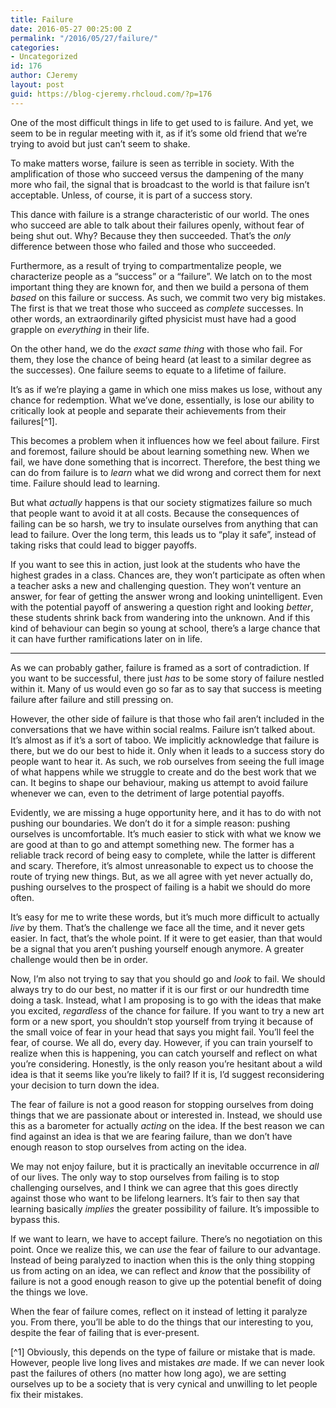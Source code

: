 ```yaml
---
title: Failure
date: 2016-05-27 00:25:00 Z
permalink: "/2016/05/27/failure/"
categories:
- Uncategorized
id: 176
author: CJeremy
layout: post
guid: https://blog-cjeremy.rhcloud.com/?p=176
---
```


One of the most difficult things in life to get used to is failure. And yet, we seem to be in regular meeting with it, as if it&#8217;s some old friend that we&#8217;re trying to avoid but just can&#8217;t seem to shake.

To make matters worse, failure is seen as terrible in society. With the amplification of those who succeed versus the dampening of the many more who fail, the signal that is broadcast to the world is that failure isn&#8217;t acceptable. Unless, of course, it is part of a success story.

This dance with failure is a strange characteristic of our world. The ones who succeed are able to talk about their failures openly, without fear of being shut out. Why? Because they then succeeded. That&#8217;s the _only_ difference between those who failed and those who succeeded.

Furthermore, as a result of trying to compartmentalize people, we characterize people as a &#8220;success&#8221; or a &#8220;failure&#8221;. We latch on to the most important thing they are known for, and then we build a persona of them _based_ on this failure or success. As such, we commit two very big mistakes. The first is that we treat those who succeed as _complete_ successes. In other words, an extraordinarily gifted physicist must have had a good grapple on _everything_ in their life.

On the other hand, we do the _exact same thing_ with those who fail. For them, they lose the chance of being heard (at least to a similar degree as the successes). One failure seems to equate to a lifetime of failure.

It&#8217;s as if we&#8217;re playing a game in which one miss makes us lose, without any chance for redemption. What we&#8217;ve done, essentially, is lose our ability to critically look at people and separate their achievements from their failures[^1].

This becomes a problem when it influences how we feel about failure. First and foremost, failure should be about learning something new. When we fail, we have done something that is incorrect. Therefore, the best thing we can do from failure is to _learn_ what we did wrong and correct them for next time. Failure should lead to learning.

But what _actually_ happens is that our society stigmatizes failure so much that people want to avoid it at all costs. Because the consequences of failing can be so harsh, we try to insulate ourselves from anything that can lead to failure. Over the long term, this leads us to &#8220;play it safe&#8221;, instead of taking risks that could lead to bigger payoffs.

If you want to see this in action, just look at the students who have the highest grades in a class. Chances are, they won&#8217;t participate as often when a teacher asks a new and challenging question. They won&#8217;t venture an answer, for fear of getting the answer wrong and looking unintelligent. Even with the potential payoff of answering a question right and looking _better_, these students shrink back from wandering into the unknown. And if this kind of behaviour can begin so young at school, there&#8217;s a large chance that it can have further ramifications later on in life.

* * *

As we can probably gather, failure is framed as a sort of contradiction. If you want to be successful, there just _has_ to be some story of failure nestled within it. Many of us would even go so far as to say that success is meeting failure after failure and still pressing on.

However, the other side of failure is that those who fail aren&#8217;t included in the conversations that we have within social realms. Failure isn&#8217;t talked about. It&#8217;s almost as if it&#8217;s a sort of taboo. We implicitly acknowledge that failure is there, but we do our best to hide it. Only when it leads to a success story do people want to hear it. As such, we rob ourselves from seeing the full image of what happens while we struggle to create and do the best work that we can. It begins to shape our behaviour, making us attempt to avoid failure whenever we can, even to the detriment of large potential payoffs.

Evidently, we are missing a huge opportunity here, and it has to do with not pushing our boundaries. We don&#8217;t do it for a simple reason: pushing ourselves is uncomfortable. It&#8217;s much easier to stick with what we know we are good at than to go and attempt something new. The former has a reliable track record of being easy to complete, while the latter is different and scary. Therefore, it&#8217;s almost unreasonable to expect us to choose the route of trying new things. But, as we all agree with yet never actually do, pushing ourselves to the prospect of failing is a habit we should do more often.

It&#8217;s easy for me to write these words, but it&#8217;s much more difficult to actually _live_ by them. That&#8217;s the challenge we face all the time, and it never gets easier. In fact, that&#8217;s the whole point. If it were to get easier, than that would be a signal that you aren&#8217;t pushing yourself enough anymore. A greater challenge would then be in order.

Now, I&#8217;m also not trying to say that you should go and _look_ to fail. We should always try to do our best, no matter if it is our first or our hundredth time doing a task. Instead, what I am proposing is to go with the ideas that make you excited, _regardless_ of the chance for failure. If you want to try a new art form or a new sport, you shouldn&#8217;t stop yourself from trying it because of the small voice of fear in your head that says you might fail. You&#8217;ll feel the fear, of course. We all do, every day. However, if you can train yourself to realize when this is happening, you can catch yourself and reflect on what you&#8217;re considering. Honestly, is the only reason you&#8217;re hesitant about a wild idea is that it seems like you&#8217;re likely to fail? If it is, I&#8217;d suggest reconsidering your decision to turn down the idea.

The fear of failure is not a good reason for stopping ourselves from doing things that we are passionate about or interested in. Instead, we should use this as a barometer for actually _acting_ on the idea. If the best reason we can find against an idea is that we are fearing failure, than we don&#8217;t have enough reason to stop ourselves from acting on the idea.

We may not enjoy failure, but it is practically an inevitable occurrence in _all_ of our lives. The only way to stop ourselves from failing is to stop challenging ourselves, and I think we can agree that this goes directly against those who want to be lifelong learners. It&#8217;s fair to then say that learning basically _implies_ the greater possibility of failure. It&#8217;s impossible to bypass this.

If we want to learn, we have to accept failure. There&#8217;s no negotiation on this point. Once we realize this, we can _use_ the fear of failure to our advantage. Instead of being paralyzed to inaction when this is the only thing stopping us from acting on an idea, we can reflect and _know_ that the possibility of failure is not a good enough reason to give up the potential benefit of doing the things we love.

When the fear of failure comes, reflect on it instead of letting it paralyze you. From there, you&#8217;ll be able to do the things that our interesting to you, despite the fear of failing that is ever-present.

[^1] Obviously, this depends on the type of failure or mistake that is made. However, people live long lives and mistakes _are_ made. If we can never look past the failures of others (no matter how long ago), we are setting ourselves up to be a society that is very cynical and unwilling to let people fix their mistakes.